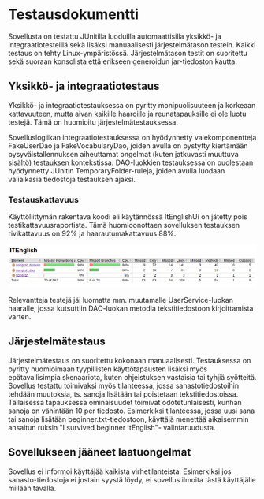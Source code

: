 # Testausdokumentti

Sovellusta on testattu JUnitilla luoduilla automaattisilla yksikkö- ja integraatiotesteillä sekä lisäksi manuaalisesti järjestelmätason testein. Kaikki testaus on tehty Linux-ympäristössä. Järjestelmätason testit on suoritettu sekä suoraan konsolista että erikseen generoidun jar-tiedoston kautta.

## Yksikkö- ja integraatiotestaus

Yksikkö- ja integraatiotestauksessa on pyritty monipuolisuuteen ja korkeaan kattavuuteen, mutta aivan kaikille haaroille ja reunatapauksille ei ole luotu testejä. Tämä on huomioitu järjestelmätestauksessa.

Sovelluslogiikan integraatiotestauksessa on hyödynnetty valekomponentteja FakeUserDao ja FakeVocabularyDao, joiden avulla on pystytty kiertämään pysyväistallennuksen aiheuttamat ongelmat (kuten jatkuvasti muuttuva sisältö) testauksen kontekstissa. DAO-luokkien testauksessa on puolestaan hyödynnetty JUnitin TemporaryFolder-ruleja, joiden avulla luodaan väliaikasia tiedostoja testauksen ajaksi.

### Testauskattavuus

Käyttöliittymän rakentava koodi eli käytännössä ItEnglishUi on jätetty pois testikattavuusraportista. Tämä huomioonottaen sovelluksen testauksen rivikattavuus on 92% ja haarautumakattavuus 88%.

<img src="https://github.com/tietotuomas/ot-harjoitustyo/blob/master/dokumentaatio/kuvat/raportti.png" width="800">

Relevantteja testejä jäi luomatta mm. muutamalle UserService-luokan haaralle, jossa kutsuttiin DAO-luokan metodia tekstitiedostoon kirjoittamista varten.

## Järjestelmätestaus

Järjestelmätestaus on suoritettu kokonaan manuaalisesti. Testauksessa on pyritty huomioimaan tyypillisten käyttötapausten lisäksi myös epätavallisimpia skenaariota, kuten ohjeistuksen vastaisia tai tyhjiä syötteitä. Sovellus testattu toimivaksi myös tilanteessa, jossa sanastotiedostoihin tehdään muutoksia, ts. sanoja lisätään tai poistetaan tekstitiedostoissa. Tällaisessa tapauksessa ominaisuudet toimivat odotetunlaisesti, kunhan sanoja on vähintään 10 per tiedosto. Esimerkiksi tilanteessa, jossa uusi sana tai sanoja lisätään beginner.txt-tiedostoon, käyttäjä menettää aikaisemmin ansaitun ruksin "I survived beginner ItEnglish"- valintaruudusta.

## Sovellukseen jääneet laatuongelmat

Sovellus ei informoi käyttäjää kaikista virhetilanteista. Esimerkiksi jos sanasto-tiedostoja ei jostain syystä löydy, ei sovellus ilmoita tästä käyttäjälle millään tavalla.
